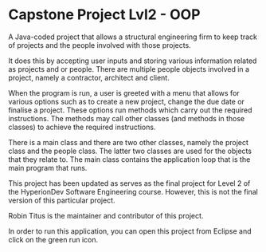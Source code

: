 # Capstone Project Lvl2 - OOP

A Java-coded project that allows a structural engineering firm to keep track of projects and the people involved with those projects.

It does this by accepting user inputs and storing various information related as projects and or people. There are multiple people objects involved in a project, namely a contractor, architect and client. 

When the program is run, a user is greeted with a menu that allows for various options such as to create a new project, change the due date or finalise a project. These options run methods which carry out the required instructions. The methods may call other classes (and methods in those classes) to achieve the required instructions. 

There is a main class and there are two other classes, namely the project class and the people class. The latter two classes are used for the objects that they relate to. The main class contains the application loop that is the main program that runs.

This project has been updated as serves as the final project for Level 2 of the HyperionDev Software Engineering course. However, this is not the final version of this particular project.

Robin Titus is the maintainer and contributor of this project.

In order to run this application, you can open this project from Eclipse and click on the green run icon.
